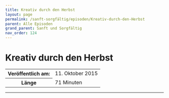 ```yaml
---
title: Kreativ durch den Herbst
layout: page
permalink: /sanft-sorgfältig/episoden/Kreativ-durch-den-Herbst
parent: Alle Episoden
grand_parent: Sanft und Sorgfältig
nav_order: 124
---
```


# Kreativ durch den Herbst
<table class="resp-table dcf-table dcf-table-responsive dcf-table-bordered dcf-table-striped dcf-w-100%">
                    <tbody>
                        <tr>
                            <th scope="row">Veröffentlich am:</th>
                            <td data-label="Veröffentlich am:">11. Oktober 2015</td>
                        </tr>
                        <tr>
                            <th scope="row">Länge </th>
                            <td data-label="Länge ">71 Minuten</td>
                        </tr></tbody>
                </table>

***

